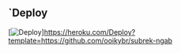 ## `Deploy
[![Deploy](https://www.herokucdn.com/Deploy/button.svg)]https://heroku.com/Deploy?template=https://github.com/ooikybr/subrek-ngab
